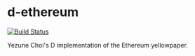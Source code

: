 # d-ethereum

[![Build Status](https://travis-ci.org/yezune/d-ethereum.svg?branch=master)](https://travis-ci.org/yezune/d-ethereum)

Yezune Choi's D implementation of the Ethereum yellowpaper.
